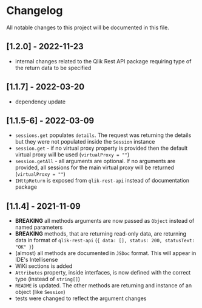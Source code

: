 # Changelog

All notable changes to this project will be documented in this file.

## [1.2.0] - 2022-11-23

- internal changes related to the Qlik Rest API package requiring type of the return data to be specified

## [1.1.7] - 2022-03-20

- dependency update

## [1.1.5-6] - 2022-03-09

- `sessions.get` populates `details`. The request was returning the details but they were not populated inside the `Session` instance
- `session.get` - if no virtual proxy property is provided then the default virtual proxy will be used (`virtualProxy = ""`)
- `session.getAll` - all arguments are optional. If no arguments are provided, all sessions for the main virtual proxy will be returned (`virtualProxy = ""`)
- `IHttpReturn` is exposed from `qlik-rest-api` instead of documentation package

## [1.1.4] - 2021-11-09

- **BREAKING** all methods arguments are now passed as `Object` instead of named parameters
- **BREAKING** methods, that are returning read-only data, are returning data in format of `qlik-rest-api` (`{ data: [], status: 200, statusText: "OK" }`)
- (almost) all methods are documented in `JSDoc` format. This will appear in IDE's Intellisense
- WiKi sections is added
- `Attributes` property, inside interfaces, is now defined with the correct type (instead of `string[]`)
- `README` is updated. The other methods are returning and instance of an object (like `Session`)
- tests were changed to reflect the argument changes

